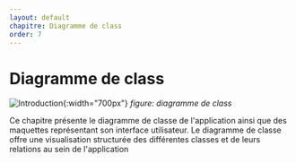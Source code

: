 ```yaml
---
layout: default
chapitre: Diagramme de class
order: 7
---
```


# Diagramme de class

![Introduction](/lab-crud-standard-yasmine/diagramme-classes/images/diagramme-classes.png){:width="700px"}
*figure: diagramme de class*

<!-- note -->
Ce chapitre présente le diagramme de classe de l'application ainsi que des maquettes représentant son interface utilisateur. Le diagramme de classe offre une visualisation structurée des différentes classes et de leurs relations au sein de l'application

<!-- new slide -->